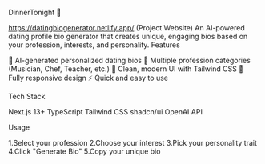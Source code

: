 DinnerTonight 🚀

https://datingbiogenerator.netlify.app/ (Project Website)
An AI-powered dating profile bio generator that creates unique, engaging bios based on your profession, interests, and personality.
Features

🎯 AI-generated personalized dating bios
👔 Multiple profession categories (Musician, Chef, Teacher, etc.)
🎨 Clean, modern UI with Tailwind CSS
📱 Fully responsive design
⚡ Quick and easy to use

Tech Stack

Next.js 13+
TypeScript
Tailwind CSS
shadcn/ui
OpenAI API

Usage

1.Select your profession
2.Choose your interest
3.Pick your personality trait
4.Click "Generate Bio"
5.Copy your unique bio

